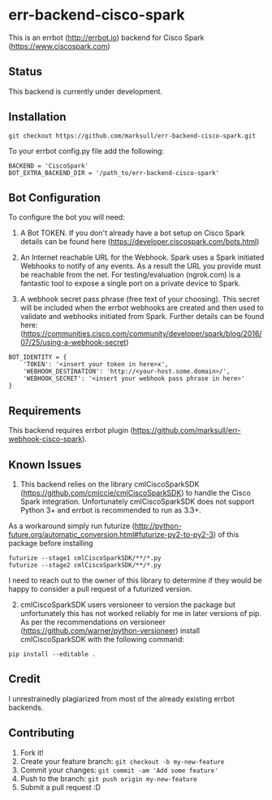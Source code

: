 err-backend-cisco-spark
======

This is an errbot (http://errbot.io) backend for Cisco Spark (https://www.ciscospark.com)


## Status

This backend is currently under development.


## Installation

```
git checkout https://github.com/marksull/err-backend-cisco-spark.git
```

To your errbot config.py file add the following:

```
BACKEND = 'CiscoSpark'
BOT_EXTRA_BACKEND_DIR = '/path_to/err-backend-cisco-spark'
```

## Bot Configuration


To configure the bot you will need:

1. A Bot TOKEN. If you don't already have a bot setup on Cisco Spark details can be
   found here (https://developer.ciscospark.com/bots.html)

2. An Internet reachable URL for the Webhook. Spark uses a Spark initiated Webhooks to notify of any events. As a result
   the URL you provide must be reachable from the net. For testing/evaluation (ngrok.com) is a fantastic tool to expose
   a single port on a private device to Spark.

3. A webhook secret pass phrase (free text of your choosing). This secret will be included when the errbot webhooks
   are created and then used to validate and webhooks initiated from Spark. Further details can be found here:
   (https://communities.cisco.com/community/developer/spark/blog/2016/07/25/using-a-webhook-secret)


```
BOT_IDENTITY = {
    'TOKEN': '<insert your token in here>x',
    'WEBHOOK_DESTINATION': 'http://<your-host.some.domain>/',
    'WEBHOOK_SECRET': '<insert your webhook pass phrase in here>'
}
```

## Requirements

This backend requires errbot plugin (https://github.com/marksull/err-webhook-cisco-spark).

## Known Issues

1. This backend relies on the library cmlCiscoSparkSDK (https://github.com/cmlccie/cmlCiscoSparkSDK) to handle the
Cisco Spark integration. Unfortunately cmlCiscoSparkSDK does not support Python 3+ and errbot is recommended to run
as 3.3+.

As a workaround simply run futurize (http://python-future.org/automatic_conversion.html#futurize-py2-to-py2-3) of this
package before installing

```
futurize --stage1 cmlCiscoSparkSDK/**/*.py
futurize --stage2 cmlCiscoSparkSDK/**/*.py
```

I need to reach out to the owner of this library to determine if they would be happy to consider a pull request of a
futurized version.


2. cmlCiscoSparkSDK users versioneer to version the package but unfortunately this has not worked reliably for me in
later versions of pip. As per the recommendations on versioneer (https://github.com/warner/python-versioneer) install
cmlCiscoSparkSDK with the following command:

```
pip install --editable .
```

## Credit

I unrestrainedly plagiarized from most of the already existing errbot backends.


## Contributing

1. Fork it!
2. Create your feature branch: `git checkout -b my-new-feature`
3. Commit your changes: `git commit -am 'Add some feature'`
4. Push to the branch: `git push origin my-new-feature`
5. Submit a pull request :D